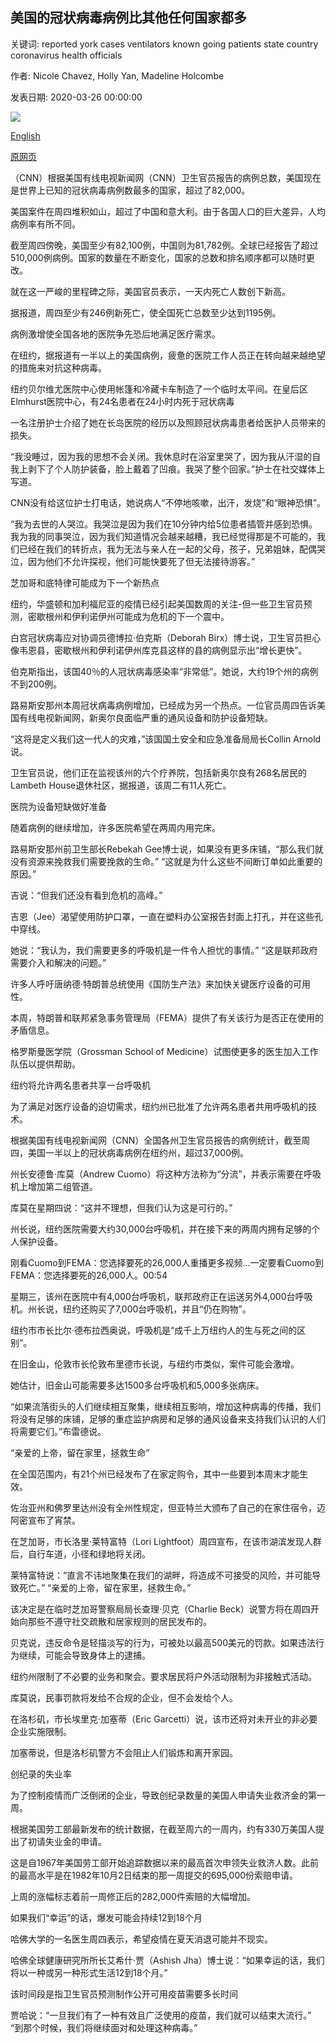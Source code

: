 ## 美国的冠状病毒病例比其他任何国家都多

关键词: reported york cases ventilators known going patients state country coronavirus health officials

作者: Nicole Chavez, Holly Yan, Madeline Holcombe

发表日期: 2020-03-26 00:00:00

![](https://cdn.cnn.com/cnnnext/dam/assets/200326193915-01-florida-cruise-ship-coronavirus-0326-super-tease.jpg)

[English](US%20has%20more%20known%20cases%20of%20coronavirus%20than%20any%20other%20country.md)

[原网页](https://edition.cnn.com/2020/03/26/health/coronavirus-thousand-deaths-thursday/index.html)

（CNN）根据美国有线电视新闻网（CNN）卫生官员报告的病例总数，美国现在是世界上已知的冠状病毒病例数最多的国家，超过了82,000。

美国案件在周四堆积如山，超过了中国和意大利。由于各国人口的巨大差异，人均病例率有所不同。

截至周四傍晚，美国至少有82,100例，中国则为81,782例。全球已经报告了超过510,000例病例。国家的数量在不断变化，国家的总数和排名顺序都可以随时更改。

就在这一严峻的里程碑之际，美国官员表示，一天内死亡人数创下新高。

据报道，周四至少有246例新死亡，使全国死亡总数至少达到1195例。

病例激增使全国各地的医院争先恐后地满足医疗需求。

在纽约，据报道有一半以上的美国病例，疲惫的医院工作人员正在转向越来越绝望的措施来对抗这种病毒。

纽约贝尔维尤医院中心使用帐篷和冷藏卡车制造了一个临时太平间。在皇后区Elmhurst医院中心，有24名患者在24小时内死于冠状病毒

一名注册护士介绍了她在长岛医院的经历以及照顾冠状病毒患者给医护人员带来的损失。

“我没睡过，因为我的思想不会关闭。我休息时在浴室里哭了，因为我从汗湿的自我上剥下了个人防护装备，脸上戴着了凹痕。我哭了整个回家。”护士在社交媒体上写道。

CNN没有给这位护士打电话，她说病人“不停地咳嗽，出汗，发烧”和“眼神恐惧”。

“我为去世的人哭泣。我哭泣是因为我们在10分钟内给5位患者插管并感到恐惧。我为我的同事哭泣，因为我们知道情况会越来越糟，我已经觉得那是不可能的，我们已经在我们的转折点，我为无法与亲人在一起的父母，孩子，兄弟姐妹，配偶哭泣，因为他们不允许探视，他们可能快要死了但无法接待游客。”

芝加哥和底特律可能成为下一个新热点

纽约，华盛顿和加利福尼亚的疫情已经引起美国数周的关注-但一些卫生官员预测，密歇根州和伊利诺伊州可能成为危机的下一个震中。

白宫冠状病毒应对协调员德博拉·伯克斯（Deborah Birx）博士说，卫生官员担心像韦恩县，密歇根州和伊利诺伊州库克县这样的县的病例显示出“增长更快”。

伯克斯指出，该国40％的人冠状病毒感染率“非常低”。她说，大约19个州​​的病例不到200例。

路易斯安那州本周冠状病毒病例增加，已经成​​为另一个热点。一位官员周四告诉美国有线电视新闻网，新奥尔良面临严重的通风设备和防护设备短缺。

“这将是定义我们这一代人的灾难，”该国国土安全和应急准备局局长Collin Arnold说。

卫生官员说，他们正在监视该州的六个疗养院，包括新奥尔良有268名居民的Lambeth House退休社区，据报道，该周二有11人死亡。

医院为设备短缺做好准备

随着病例的继续增加，许多医院希望在两周内用完床。

路易斯安那州前卫生部长Rebekah Gee博士说，如果没有更多床铺，“那么我们就没有资源来挽救我们需要挽救的生命。” “这就是为什么这些不间断订单如此重要的原因。”

吉说：“但我们还没有看到危机的高峰。”

吉恩（Jee）渴望使用防护口罩，一直在塑料办公室报告封面上打孔，并在这些孔中穿线。

她说：“我认为，我们需要更多的呼吸机是一件令人担忧的事情。” “这是联邦政府需要介入和解决的问题。”

许多人呼吁唐纳德·特朗普总统使用《国防生产法》来加快关键医疗设备的可用性。

本周，特朗普和联邦紧急事务管理局（FEMA）提供了有关该行为是否正在使用的矛盾信息。

格罗斯曼医学院（Grossman School of Medicine）试图使更多的医生加入工作队伍以提供帮助。

纽约将允许两名患者共享一台呼吸机

为了满足对医疗设备的迫切需求，纽约州已批准了允许两名患者共用呼吸机的技术。

根据美国有线电视新闻网（CNN）全国各州卫生官员报告的病例统计，截至周四，美国一半以上的冠状病毒病例在纽约州，超过37,000例。

州长安德鲁·库莫（Andrew Cuomo）将这种方法称为“分流”，并表示需要在呼吸机上增加第二组管道。

库莫在星期四说：“这并不理想，但我们认为这是可行的。”

州长说，纽约医院需要大约30,000台呼吸机，并在接下来的两周内拥有足够的个人保护设备。

刚看Cuomo到FEMA：您选择要死的26,000人重播更多视频...一定要看Cuomo到FEMA：您选择要死的26,000人。00:54

星期三，该州在医院中有4,000台呼吸机，联邦政府正在运送另外4,000台呼吸机。州长说，纽约还购买了7,000台呼吸机，并且“仍在购物”。

纽约市市长比尔·德布拉西奥说，呼吸机是“成千上万纽约人的生与死之间的区别”。

在旧金山，伦敦市长伦敦布里德市长说，与纽约市类似，案件可能会激增。

她估计，旧金山可能需要多达1500多台呼吸机和5,000多张病床。

“如果流落街头的人们继续相互聚集，继续相互影响，增加这种病毒的传播，我们将没有足够的床铺，足够的重症监护病房和足够的通风设备来支持我们认识的人们将需要它们。”布雷德说。

“亲爱的上帝，留在家里，拯救生命”

在全国范围内，有21个州已经发布了在家定购令，其中一些要到本周末才能生效。

佐治亚州和佛罗里达州没有全州性规定，但亚特兰大颁布了自己的在家住宿令，迈阿密宣布了宵禁。

在芝加哥，市长洛里·莱特富特（Lori Lightfoot）周四宣布，在该市湖滨发现人群后，自行车道，小径和绿地将关闭。

莱特富特说：“直言不讳地聚集在我们的湖畔，将造成不可接受的风险，并可能导致死亡。” “亲爱的上帝，留在家里，拯救生命。”

该决定是在临时芝加哥警察局局长查理·贝克（Charlie Beck）说警方将在周四开始向那些不遵守社交疏散和居家规则的居民发布的。

贝克说，违反命令是轻描淡写的行为，可被处以最高500美元的罚款。如果违法行为继续，可能会导致身体上的逮捕。

纽约州限制了不必要的业务和聚会。要求居民将户外活动限制为非接触式活动。

库莫说，民事罚款将发给不合规的企业，但不会发给个人。

在洛杉矶，市长埃里克·加塞蒂（Eric Garcetti）说，该市还将对未开业的非必要企业实施限制。

加塞蒂说，但是洛杉矶警方不会阻止人们锻炼和离开家园。

创纪录的失业率

为了控制疫情而广泛倒闭的企业，导致创纪录数量的美国人申请失业救济金的第一周。

根据美国劳工部最新发布的统计数据，在截至周六的一周内，约有330万美国人提出了初请失业金的申请。

这是自1967年美国劳工部开始追踪数据以来的最高首次申领失业救济人数。此前的最高水平是在1982年10月2日结束的那一周提交的695,000份索赔申请。

上周的涨幅标志着前一周修正后的282,000件索赔的大幅增加。

如果我们“幸运”的话，爆发可能会持续12到18个月

哈佛大学的一名医生周四表示，希望疫情在夏天消退可能并不现实。

哈佛全球健康研究所所长艾希什·贾（Ashish Jha）博士说：“如果幸运的话，我们将以一种或另一种形式生活12到18个月。”

该时间段是指卫生官员预测制作公开可用疫苗需要多长时间

贾哈说：“一旦我们有了一种有效且广泛使用的疫苗，我们就可以结束大流行。” “到那个时候，我们将继续面对和处理这种病毒。”